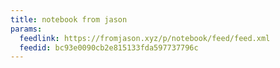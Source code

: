 ```yaml
---
title: notebook from jason
params:
  feedlink: https://fromjason.xyz/p/notebook/feed/feed.xml
  feedid: bc93e0090cb2e815133fda597737796c
---
```

